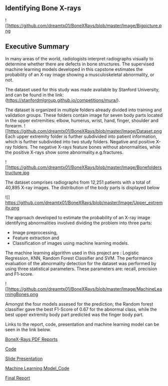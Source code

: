 ## Identifying Bone X-rays
![]https://github.com/dreamtx01/BoneXRays/blob/master/Image/Bigpicture.png

## Executive Summary

In many areas of the world, radiologists interpret radiographs visually to determine whether there are defects in bone structures. The supervised machine learning models developed in this capstone estimates the probability of an X-ray image showing a musculoskeletal abnormality, or not.

The dataset used for this study was made available by Stanford University, and can be found in the link: (https://stanfordmlgroup.github.io/competitions/mura/).

The dataset is organized in multiple folders already divided into training and validation groups. These folders contain image for seven body parts located in the upper extremities: elbow, humerus, wrist, hand, finger, shoulder and forearm.
![]https://github.com/dreamtx01/BoneXRays/blob/master/Image/Dataset.png
Each upper extremity folder is further subdivided into patient information, which is further subdivided into two study folders. Negative and positive X-ray folders. The negative X-rays feature bones without abnormalities, while the positive X-rays show some abnormality.e.g.fractures.

![]https://github.com/dreamtx01/BoneXRays/blob/master/Image/Bonefolderstructure.jpg

The dataset comprises radiographs from 12,251 patients with a total of 40,895 X-ray images. The distribution of the body parts is displayed below


![] https://github.com/dreamtx01/BoneXRays/blob/master/Image/Upper_extremity.png

The approach developed to estimate the probability of an X-ray image identifying abnormalities involved dividing the problem into three parts:

* Image preprocessing, 
* Feature extraction and 
* Classification of images using machine learning models.



The machine learning algorithm used in this project are : Logistic Regression, KNN, Random Forest Classifier and SVM.
The performance evaluation of the abnormality detection for the dataset was performed by using three statistical parameters. These parameters are: recall, precision and F1-score.

![]https://github.com/dreamtx01/BoneXRays/blob/master/Image/MachineLearningBones.png

Amongst the four models assesed for the prediction; the Random forest classifier gave the best F1-Score of 0.67 for the abnormal class, while the best upper extremity body part predicted was the finger body part.
 


Links to the report, code, presentation and machine learning model can be seen in the link below.

[BoneX-Rays PDF Reports](https://github.com/dreamtx01/BoneXRays/tree/master/Documents)

[Code](https://github.com/dreamtx01/BoneXRays/tree/master/Code)

[Slide Presentation](https://github.com/dreamtx01/BoneXRays/blob/master/Documents/Capstone2_Identifying%20XRays_SlideDeck%20(2).pdf)

[Machine Learning Model_Code](https://github.com/dreamtx01/BoneXRays/blob/master/Code/Capstone2_Machine_Learning_ver4.ipynb)

[Final Report](https://github.com/dreamtx01/BoneXRays/blob/master/Documents/Capstone2%20_Final%20Report.pdf)
